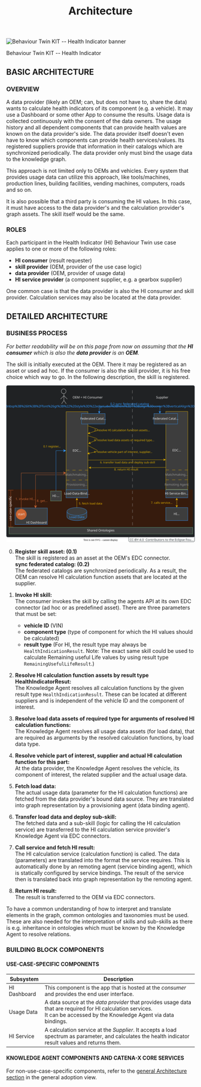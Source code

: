 ﻿---
id: architecture
title: Architecture
description: Behaviour Twin KIT
---

<div style={{display:'block'}}>
  <div style={{display:'inline-block', verticalAlign:'top'}}>

![Behaviour Twin KIT -- Health Indicator banner](@site/static/img/kit-icons/behaviour-twin-hi-kit-icon-mini.svg)

  </div>
  <div style={{display:'inline-block', fontSize:17, color:'rgb(255,166,1)', marginLeft:7, verticalAlign:'top', paddingTop:6}}>
Behaviour Twin KIT -- Health Indicator
  </div>
</div>

## BASIC ARCHITECTURE

### OVERVIEW

A data provider (likely an OEM; can, but does not have to, share the data) wants to calculate health indicators of its component (e.g. a vehicle). It may use a Dashboard or some other App to consume the results. Usage data is collected continuously with the consent of the data owners. The usage history and all dependent components that can provide health values are known on the data provider's side. The data provider itself doesn't even have to know which components can provide health services/values. Its registered suppliers provide that information in their catalogs which are synchronized periodically. The data provider only must bind the usage data to the knowledge graph.

This approach is not limited only to OEMs and vehicles. Every system that provides usage data can utilize this approach, like tools/machines, production lines, building facilities, vending machines, computers, roads and so on.

It is also possible that a third party is consuming the HI values. In this case, it must have access to the data provider's and the calculation provider's graph assets. The skill itself would be the same.

### ROLES

Each participant in the Health Indicator (HI) Behaviour Twin use case applies to one or more of the following roles:

- **HI consumer** (result requester)
- **skill provider** (OEM, provider of the use case logic)
- **data provider** (OEM, provider of usage data)
- **HI service provider** (a component supplier, e.g. a gearbox supplier)

One common case is that the data provider is also the HI consumer and skill provider. Calculation services may also be located at the data provider.

## DETAILED ARCHITECTURE

### BUSINESS PROCESS

*For better readability will be on this page from now on assuming that the **HI consumer** which is also the **data provider** is an **OEM**.*

The skill is initially executed at the OEM. There it may be registered as an asset or used ad hoc. If the consumer is also the skill provider, it is his free choice which way to go. In the following description, the skill is registered.

![business-process](assets/business-process.drawio.svg)

0. **Register skill asset: (0.1)** <br/> The skill is registered as an asset at the OEM's EDC connector. <br />
   **sync federated catalog: (0.2)** <br/> The federated catalogs are synchronized periodically. As a result, the OEM can resolve HI calculation function assets that are located at the supplier.

1. **Invoke HI skill:** <br/> The consumer invokes the skill by calling the agents API at its own EDC connector (ad hoc or as predefined asset). There are three parameters that must be set:
   - **vehicle ID** (VIN)
   - **component type** (type of component for which the HI values should be calculated)
   - **result type** (For HI, the result type may always be `HealthIndicationResult`. Note: The exact same skill could be used to calculate Remaining useful Life values by using result type `RemainingUsefulLifeResult`.)

2. **Resolve HI calculation function assets by result type HealthIndicatorResut:** <br/> The Knowledge Agent resolves all calculation functions by the given result type `HealthIndicationResult`. These can be located at different suppliers and is independent of the vehicle ID and the component of interest.

3. **Resolve load data assets of required type for arguments of resolved HI calculation functions:** <br/> The Knowledge Agent resolves all usage data assets (for load data), that are required as arguments by the resolved calculation functions, by load data type.

4. **Resolve vehicle part of interest, supplier and actual HI calculation function for this part:** <br/> At the data provider, the Knowledge Agent resolves the vehicle, its component of interest, the related supplier and the actual usage data.

5. **Fetch load data:** <br/> The actual usage data (parameter for the HI calculation functions) are fetched from the data provider's bound data source. They are translated into graph representation by a provisioning agent (data binding agent).

6. **Transfer load data and deploy sub-skill:** <br/> The fetched data and a sub-skill (logic for calling the HI calculation service) are transferred to the HI calculation service provider's Knowledge Agent via EDC connectors.

7. **Call service and fetch HI result:** <br/> The HI calculation service (calculation function) is called. The data (parameters) are translated into the format the service requires. This is automatically done by an remoting agent (service binding agent), which is statically configured by service bindings. The result of the service then is translated back into graph representation by the remoting agent.

8. **Return HI result:** <br/> The result is transferred to the OEM via EDC connectors.

To have a common understanding of how to interpret and translate elements in the graph, common ontologies and taxonomies must be used. These are also needed for the interpretation of skills and sub-skills as there is e.g. inheritance in ontologies which must be known by the Knowledge Agent to resolve relations.

### BUILDING BLOCK COMPONENTS

#### USE-CASE-SPECIFIC COMPONENTS

|Subsystem|Description|
|---------|-----------|
|HI Dashboard|This component is the app that is hosted at the *consumer* and provides the end user interface.|
|Usage Data|A data source at the *data provider* that provides usage data that are required for HI calculation services. <BR/> It can be accessed by the Knowledge Agent via data bindings.|
|HI Service|A calculation service at the *Supplier*. It accepts a load spectrum as parameter, and calculates the health indicator result values and returns them.|

#### KNOWLEDGE AGENT COMPONENTS AND CATENA-X CORE SERVICES

For non-use-case-specific components, refer to the [general Architecture section](../../../adoption-view/architecture#building-block-components) in the general adoption view.
